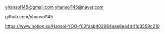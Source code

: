 yhansol145@gmail.com
yhansol145@naver.com

github.com/yhansol145

https://www.notion.so/Hansol-YOO-f02fdab402984aae8ea4d41d3558c210



<!---
yhansol145/yhansol145 is a ✨ special ✨ repository because its `README.md` (this file) appears on your GitHub profile.
You can click the Preview link to take a look at your changes....
--->
